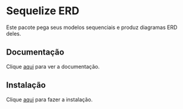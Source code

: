 # Sequelize ERD

Este pacote pega seus modelos sequenciais e produz diagramas ERD deles.

## Documentação

Clique [aqui](https://github.com/zekenie/sequelize-erd) para ver a documentação.

## Instalação

Clique [aqui](https://www.npmjs.com/package/sequelize-erd) para fazer a instalação.
